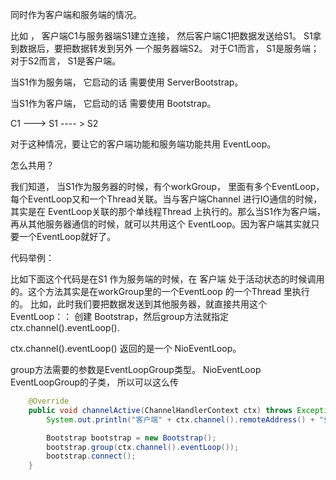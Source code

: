 

同时作为客户端和服务端的情况。





比如 ， 客户端C1与服务器端S1建立连接， 然后客户端C1把数据发送给S1。 S1拿到数据后，要把数据转发到另外 一个服务器端S2。 对于C1而言， S1是服务端； 对于S2而言， S1是客户端。

当S1作为服务端， 它启动的话 需要使用 ServerBootstrap。

当S1作为客户端， 它启动的话 需要使用 Bootstrap。

C1    --->     S1     ---- >    S2



对于这种情况，要让它的客户端功能和服务端功能共用  EventLoop。

怎么共用？



我们知道， 当S1作为服务器的时候，有个workGroup， 里面有多个EventLoop， 每个EventLoop又和一个Thread关联。当与客户端Channel 进行IO通信的时候，其实是在 EventLoop关联的那个单线程Thread 上执行的。那么当S1作为客户端，再从其他服务器通信的时候，就可以共用这个 EventLoop。因为客户端其实就只要一个EventLoop就好了。



代码举例：

比如下面这个代码是在S1 作为服务端的时候，在 客户端 处于活动状态的时候调用的。这个方法其实是在workGroup里的一个EventLoop 的一个Thread 里执行的。 比如，此时我们要把数据发送到其他服务器，就直接共用这个EventLoop：： 创建 Bootstrap，然后group方法就指定  ctx.channel().eventLoop(). 

 ctx.channel().eventLoop() 返回的是一个 NioEventLoop。

group方法需要的参数是EventLoopGroup类型。 NioEventLoop  EventLoopGroup的子类， 所以可以这么传

```java
    @Override
    public void channelActive(ChannelHandlerContext ctx) throws Exception {
        System.out.println("客户端" + ctx.channel().remoteAddress() + "处于活动状态了");

        Bootstrap bootstrap = new Bootstrap();
        bootstrap.group(ctx.channel().eventLoop());
        bootstrap.connect();
    }
```